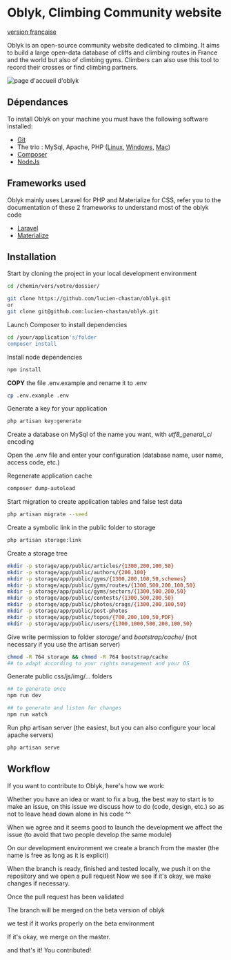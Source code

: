 # Oblyk, Climbing Community website

[version française](readme-fr.md)

Oblyk is an open-source community website dedicated to climbing. It aims to build a large open-data database of cliffs and climbing routes in France and the world but also of climbing gyms. Climbers can also use this tool to record their crosses or find climbing partners.

![page d'accueil d'oblyk](https://oblyk.org/img/meta_home.jpg)

## Dépendances

To install Oblyk on your machine you must have the following software installed:

- [Git](https://git-scm.com/)
- The trio : MySql, Apache, PHP ([Linux](https://doc.ubuntu-fr.org/lamp), [Windows](http://www.wampserver.com/), [Mac](https://www.mamp.info/en/))
- [Composer](https://getcomposer.org/)
- [NodeJs](https://nodejs.org/en/)

## Frameworks used

Oblyk mainly uses Laravel for PHP and Materialize for CSS, refer you to the documentation of these 2 frameworks to understand most of the oblyk code

- [Laravel](https://laravel.com/)
- [Materialize](http://materializecss.com/)

## Installation

Start by cloning the project in your local development environment

```bash
cd /chemin/vers/votre/dossier/

git clone https://github.com/lucien-chastan/oblyk.git
or
git clone git@github.com:lucien-chastan/oblyk.git
```

Launch Composer to install dependencies

```bash
cd /your/application's/folder
composer install
```

Install node dependencies

```bash
npm install
```

**COPY** the file .env.example and rename it to .env

```bash
cp .env.example .env
```

Generate a key for your application

```bash
php artisan key:generate
```
Create a database on MySql of the name you want, with *utf8_general_ci* encoding

Open the .env file and enter your configuration (database name, user name, access code, etc.)

Regenerate application cache

```bash
composer dump-autoload
```

Start migration to create application tables and false test data

```bash
php artisan migrate --seed
```

Create a symbolic link in the public folder to storage

```bash
php artisan storage:link
```

Create a storage tree
```bash
mkdir -p storage/app/public/articles/{1300,200,100,50}
mkdir -p storage/app/public/authors/{200,100}
mkdir -p storage/app/public/gyms/{1300,200,100,50,schemes}
mkdir -p storage/app/public/gyms/routes/{1300,500,200,100,50}
mkdir -p storage/app/public/gyms/sectors/{1300,500,200,50}
mkdir -p storage/app/public/contests/{1300,500,200,50}
mkdir -p storage/app/public/photos/crags/{1300,200,100,50}
mkdir -p storage/app/public/post-photos
mkdir -p storage/app/public/topos/{700,200,100,50,PDF}
mkdir -p storage/app/public/users/{1300,1000,500,200,100,50}
```

Give write permission to folder *storage/* and *bootstrap/cache/* (not necessary if you use the artisan server)
```bash
chmod -R 764 storage && chmod -R 764 bootstrap/cache
## to adapt according to your rights management and your OS
```

Generate public css/js/img/... folders
```bash
## to generate once
npm run dev

## to generate and listen for changes
npm run watch
```

Run php artisan server (the easiest, but you can also configure your local apache servers)
```bash
php artisan serve
```

## Workflow

If you want to contribute to Oblyk, here's how we work:

Whether you have an idea or want to fix a bug, the best way to start is to make an issue,
on this issue we discuss how to do (code, design, etc.) so as not to leave head down alone in his code ^^

When we agree and it seems good to launch the development we affect the issue (to avoid that two people develop the same module)

On our development environment we create a branch from the master (the name is free as long as it is explicit)

When the branch is ready, finished and tested locally, we push it on the repository and we open a pull request
Now we see if it's okay, we make changes if necessary.

Once the pull request has been validated

The branch will be merged on the beta version of oblyk

we test if it works properly on the beta environment

If it's okay, we merge on the master.

and that's it! You contributed!
